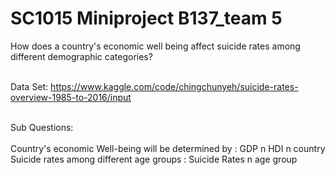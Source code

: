 # SC1015 Miniproject B137_team 5
How does a country's economic well being affect suicide rates among different demographic categories?

<br>Data Set: https://www.kaggle.com/code/chingchunyeh/suicide-rates-overview-1985-to-2016/input

<br> Sub Questions:  
<br>Country's economic Well-being will be determined by : GDP n HDI n country 
<br>Suicide rates among different age groups : Suicide Rates n age group
<br>
<br>
